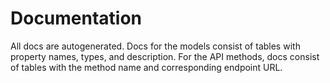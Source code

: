# Documentation

All docs are autogenerated. Docs for the models consist of tables with property names, types, and description. For the API methods, docs consist of tables with the method name and corresponding endpoint URL. 
